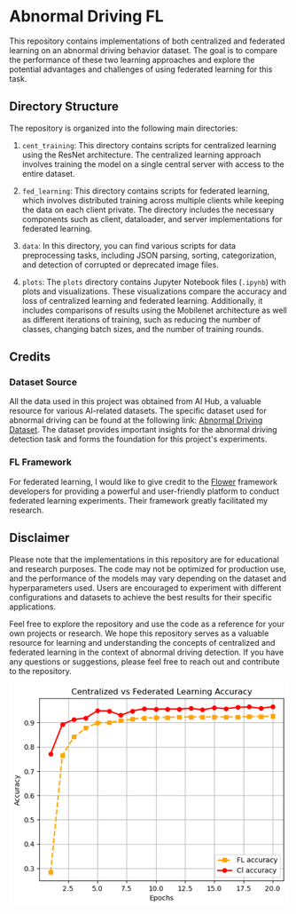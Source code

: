 # Abnormal Driving FL

This repository contains implementations of both centralized and federated learning on an abnormal driving behavior dataset. The goal is to compare the performance of these two learning approaches and explore the potential advantages and challenges of using federated learning for this task.

## Directory Structure

The repository is organized into the following main directories:

1. `cent_training`: This directory contains scripts for centralized learning using the ResNet architecture. The centralized learning approach involves training the model on a single central server with access to the entire dataset.

2. `fed_learning`: This directory contains scripts for federated learning, which involves distributed training across multiple clients while keeping the data on each client private. The directory includes the necessary components such as client, dataloader, and server implementations for federated learning.

3. `data`: In this directory, you can find various scripts for data preprocessing tasks, including JSON parsing, sorting, categorization, and detection of corrupted or deprecated image files.

4. `plots`: The `plots` directory contains Jupyter Notebook files (`.ipynb`) with plots and visualizations. These visualizations compare the accuracy and loss of centralized learning and federated learning. Additionally, it includes comparisons of results using the Mobilenet architecture as well as different iterations of training, such as reducing the number of classes, changing batch sizes, and the number of training rounds.

## Credits

### Dataset Source

All the data used in this project was obtained from AI Hub, a valuable resource for various AI-related datasets. The specific dataset used for abnormal driving can be found at the following link: [Abnormal Driving Dataset](https://aihub.or.kr/aihubdata/data/view.do?currMenu=115&topMenu=100&aihubDataSe=realm&dataSetSn=651). The dataset provides important insights for the abnormal driving detection task and forms the foundation for this project's experiments.

### FL Framework
For federated learning, I would like to give credit to the [Flower](https://flower.dev/) framework developers for providing a powerful and user-friendly platform to conduct federated learning experiments. Their framework greatly facilitated my research.

## Disclaimer

Please note that the implementations in this repository are for educational and research purposes. The code may not be optimized for production use, and the performance of the models may vary depending on the dataset and hyperparameters used. Users are encouraged to experiment with different configurations and datasets to achieve the best results for their specific applications.

Feel free to explore the repository and use the code as a reference for your own projects or research. We hope this repository serves as a valuable resource for learning and understanding the concepts of centralized and federated learning in the context of abnormal driving detection. If you have any questions or suggestions, please feel free to reach out and contribute to the repository.

![Cetralized vs Federated Learning Accuracy](plots/saved_plots/cl_vs_fl_acc.png)